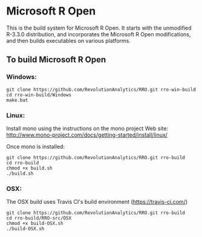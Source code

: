 # Microsoft R Open

This is the build system for Microsoft R Open. It starts with the unmodified R-3.3.0 distribution, and incorporates the Microsoft R Open modifications, and then builds executables on various platforms.

## To build Microsoft R Open

### Windows:

```
git clone https://github.com/RevolutionAnalytics/RRO.git rro-win-build
cd rro-win-build/Windows
make.bat
```

### Linux:

Install mono using the instructions on the mono project Web site:
http://www.mono-project.com/docs/getting-started/install/linux/

Once mono is installed:

```
git clone https://github.com/RevolutionAnalytics/RRO.git rro-build
cd rro-build
chmod +x build.sh
./build.sh
```

### OSX:

The OSX build uses Travis CI's build environment (https://travis-ci.com/)

```
git clone https://github.com/RevolutionAnalytics/RRO.git rro-build
cd rro-build/RRO-src/OSX
chmod +x build-OSX.sh
./build-OSX.sh
```


